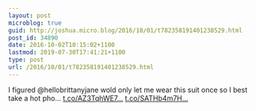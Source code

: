 ```yaml
---
layout: post
microblog: true
guid: http://joshua.micro.blog/2016/10/01/t782358191401238529.html
post_id: 34890
date: 2016-10-02T10:15:02+1100
lastmod: 2019-07-30T17:41:21+1100
type: post
url: /2016/10/01/t782358191401238529.html
---
```

I figured @hellobrittanyjane wold only let me wear this suit once so I best take a hot pho… [t.co/AZ3TqhWE7...](https://t.co/AZ3TqhWE7d) [t.co/SATHb4m7H...](https://t.co/SATHb4m7Hu)
